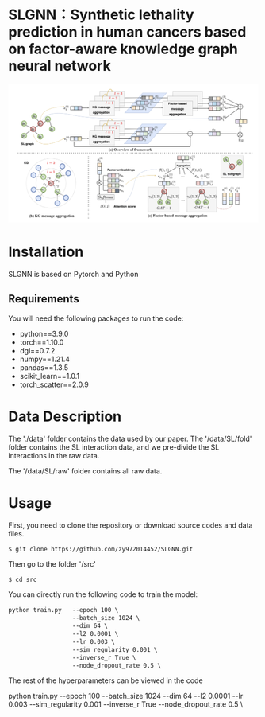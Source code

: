 # SLGNN：Synthetic lethality prediction in human cancers based on  factor-aware knowledge graph neural network
![image](https://github.com/zy972014452/SLGNN/blob/main/framework.png)

# Installation
SLGNN is based on Pytorch and Python
## Requirements
You will need the following packages to run the code:
* python==3.9.0
* torch==1.10.0
* dgl==0.7.2
* numpy==1.21.4
* pandas==1.3.5
* scikit_learn==1.0.1
* torch_scatter==2.0.9
# Data Description
The './data' folder contains the data used by our paper. The '/data/SL/fold' folder contains the SL interaction data, and we pre-divide the SL interactions in the raw data.

The '/data/SL/raw' folder contains all raw data.
# Usage
First, you need to clone the repository or download source codes and data files. 

    $ git clone https://github.com/zy972014452/SLGNN.git

Then go to the folder '/src'

    $ cd src

You can directly run the following code to train the model:
  
    python train.py   --epoch 100 \
                      --batch_size 1024 \
                      --dim 64 \
                      --l2 0.0001 \
                      --lr 0.003 \
                      --sim_regularity 0.001 \
                      --inverse_r True \
                      --node_dropout_rate 0.5 \
                              
The rest of the hyperparameters can be viewed in the code

python train.py   --epoch 100 \--batch_size 1024 \--dim 64 \--l2 0.0001 \--lr 0.003 \--sim_regularity 0.001 \--inverse_r True \--node_dropout_rate 0.5 \